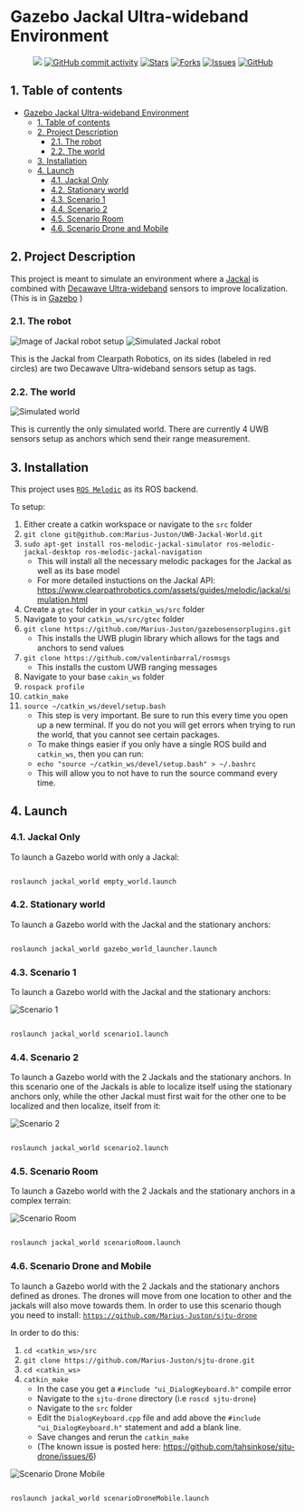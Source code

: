 # Gazebo Jackal Ultra-wideband Environment

<p align="center">
    <a href="https://github.com/AUVSL/UWB-Jackal-World/graphs/contributors" alt="Contributors">
        <img src="https://img.shields.io/github/contributors/AUVSL/UWB-Jackal-World" /></a>
    <a href="https://github.com/AUVSL/UWB-Jackal-World/pulse" alt="Activity">
        <img alt="GitHub commit activity" src="https://img.shields.io/github/commit-activity/m/AUVSL/UWB-Jackal-World"></a>
    <a href="https://github.com/AUVSL/UWB-Jackal-World/stargazers">
        <img alt="Stars" src="https://img.shields.io/github/stars/AUVSL/UWB-Jackal-World"></a>
    <a href="https://github.com/AUVSL/UWB-Jackal-World/network/members">
        <img alt="Forks" src="https://img.shields.io/github/forks/AUVSL/UWB-Jackal-World"></a>
    <a href="https://github.com/AUVSL/UWB-Jackal-World/issues">
        <img alt="Issues" src="https://img.shields.io/github/issues/AUVSL/UWB-Jackal-World"></a>
    <a href="./LICENSE" alt="Activity">
        <img alt="GitHub" src="https://img.shields.io/github/license/AUVSL/UWB-Jackal-World"></a>
</p>

## 1. Table of contents
- [Gazebo Jackal Ultra-wideband Environment](#gazebo-jackal-ultra-wideband-environment)
  - [1. Table of contents](#1-table-of-contents)
  - [2. Project Description](#2-project-description)
    - [2.1. The robot](#21-the-robot)
    - [2.2. The world](#22-the-world)
  - [3. Installation](#3-installation)
  - [4. Launch](#4-launch)
    - [4.1. Jackal Only](#41-jackal-only)
    - [4.2. Stationary world](#42-stationary-world)
    - [4.3. Scenario 1](#43-scenario-1)
    - [4.4. Scenario 2](#44-scenario-2)
    - [4.5. Scenario Room](#45-scenario-room)
    - [4.6. Scenario Drone and Mobile](#46-scenario-drone-and-mobile)


## 2. Project Description

This project is meant to simulate an environment where a [Jackal](https://clearpathrobotics.com/jackal-small-unmanned-ground-vehicle/) is combined with [Decawave Ultra-wideband](https://www.decawave.com/product/mdek1001-deployment-kit/) sensors to improve localization. (This is in [Gazebo](http://gazebosim.org/) )

### 2.1. The robot

![Image of Jackal robot setup](/images/real-robot.jpg)
![Simulated Jackal robot](/images/simulated-robot.jpg)

This is the Jackal from Clearpath Robotics, on its sides (labeled in red circles) are two Decawave Ultra-wideband sensors setup as tags.

### 2.2. The world

![Simulated world](images/default_gzclient_camera(1)-2021-03-02T23_27_44.583334.jpg)

This is currently the only simulated world. There are currently 4 UWB sensors setup as anchors which send their range measurement.

## 3. Installation

This project uses [`ROS Melodic`](http://wiki.ros.org/melodic) as its ROS backend.

To setup:

1. Either create a catkin workspace or navigate to the `src` folder
2. ```git clone git@github.com:Marius-Juston/UWB-Jackal-World.git```
3. `sudo apt-get install ros-melodic-jackal-simulator ros-melodic-jackal-desktop ros-melodic-jackal-navigation`
   - This will install all the necessary melodic packages for the Jackal as well as its base model
   - For more detailed instuctions on the Jackal API: https://www.clearpathrobotics.com/assets/guides/melodic/jackal/simulation.html
4. Create a `gtec` folder in your `catkin_ws/src` folder
5. Navigate to your `catkin_ws/src/gtec` folder
6. `git clone https://github.com/Marius-Juston/gazebosensorplugins.git`
   - This installs the UWB plugin library which allows for the tags and anchors to send values
7. `git clone https://github.com/valentinbarral/rosmsgs`
   - This installs the custom UWB ranging messages
8. Navigate to your base `cakin_ws` folder
9.  `rospack profile`
10. `catkin_make`
11. `source ~/catkin_ws/devel/setup.bash`
    - This step is very important. Be sure to run this every time you open up a new terminal. If you do not you will get errors when trying to run the world, that you cannot see certain packages.
    - To make things easier if you only have a single ROS build and  `catkin_ws`, then you can run: 
    - `echo "source ~/catkin_ws/devel/setup.bash" > ~/.bashrc`
    - This will allow you to not have to run the source command every time.


## 4. Launch

### 4.1. Jackal Only

To launch a Gazebo world with only a Jackal:

```bash

roslaunch jackal_world empty_world.launch
```

### 4.2. Stationary world

To launch a Gazebo world with the Jackal and the stationary anchors:


```bash

roslaunch jackal_world gazebo_world_launcher.launch
```

### 4.3. Scenario 1

To launch a Gazebo world with the Jackal and the stationary anchors:

![Scenario 1](/images/scenario1.png)

```bash

roslaunch jackal_world scenario1.launch
```


### 4.4. Scenario 2

To launch a Gazebo world with the 2 Jackals and the stationary anchors.
In this scenario one of the Jackals is able to localize itself using the stationary anchors only,
while the other Jackal must first wait for the other one to be localized and then localize,
itself from it:

![Scenario 2](/images/scenario2.png)

```bash

roslaunch jackal_world scenario2.launch
```


### 4.5. Scenario Room

To launch a Gazebo world with the 2 Jackals and the stationary anchors in a complex terrain:


![Scenario Room](/images/scenarioRoom.png)

```bash

roslaunch jackal_world scenarioRoom.launch
```

### 4.6. Scenario Drone and Mobile

To launch a Gazebo world with the 2 Jackals and the stationary anchors defined as drones. 
The drones will move from one location to other and the jackals will also move towards them.
In order to use this scenario though you need to install: [`https://github.com/Marius-Juston/sjtu-drone`](https://github.com/Marius-Juston/sjtu-drone)

In order to do this:
1. `cd <catkin_ws>/src`
2. `git clone https://github.com/Marius-Juston/sjtu-drone.git`
3. `cd <catkin_ws>`
4. `catkin_make`
   - In the case you get a `#include "ui_DialogKeyboard.h"` compile error
   - Navigate to the `sjtu-drone` directory (i.e `roscd sjtu-drone`)
   - Navigate to the `src` folder
   - Edit the `DialogKeyboard.cpp` file and add above the `#include "ui_DialogKeyboard.h"` statement and add a blank line.
   - Save changes and rerun the `catkin_make`
   - (The known issue is posted here: https://github.com/tahsinkose/sjtu-drone/issues/6)


![Scenario Drone Mobile](/images/scenarioDroneMobile.png)

```bash

roslaunch jackal_world scenarioDroneMobile.launch
```